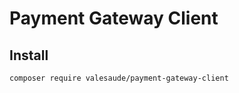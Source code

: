 # Payment Gateway Client

## Install

```bash
composer require valesaude/payment-gateway-client
```
